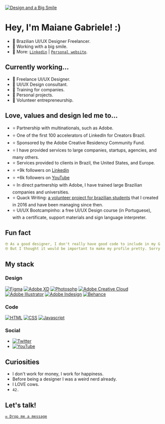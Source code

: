 [![Design and a Big Smile](https://quackredacao.com.br/maiane-files/maiane-github-cover.png)](https://sheisacreative.com/)

# Hey, I'm Maiane Gabriele! :)

- 🌠 Brazilian UI/UX Designer Freelancer.
- 🌠 Working with a big smile.
- 🌠 More: [`Linkedin`](https://www.linkedin.com/in/sheisacreative/) | [`Personal website`](https://sheisacreative.com/).


## Currently working...

- 🌠 Freelance UI/UX Designer.
- 🌠 UI/UX Design consultant.
- 🌠 Training for companies.
- 🌠 Personal projects.
- 🌠 Volunteer entrepreneurship.

## Love, values and design led me to...

- ⭐ Partnership with multinationals, such as Adobe.
- ⭐ One of the first 100 accelerators of LinkedIn for Creators Brazil.
- ⭐ Sponsored by the Adobe Creative Residency Community Fund.
- ⭐ I have provided services to large companies, startups, agencies, and many others.
- ⭐ Services provided to clients in Brazil, the United States, and Europe.
- ⭐ +9k followers on [Linkedin](https://www.linkedin.com/in/sheisacreative/)
- ⭐ +6k followers on [YouTube](https://youtube.com/c/sheisacreative)
- ⭐ In direct partnership with Adobe, I have trained large Brazilian companies and universities.
- ⭐ Quack Writing: [a volunteer project for brazilian students](https://quackredacao.com.br/) that I created in 2016 and have been managing since then.
- ⭐ UI/UX Bootcampinho: a free UI/UX Design course (in Portuguese), with a certificate, support materials and sign language interpreter.

## Fun fact
```yaml
🤓 As a good designer, I don't really have good code to include in my GitHub.
🤓 But I thought it would be important to make my profile pretty. Sorry, people.
```
## My stack

### Design
[![Figma](https://img.shields.io/badge/Figma-F24E1E?style=for-the-badge&logo=figma&logoColor=white)](#)
[![Adobe XD](https://img.shields.io/badge/Adobe%20XD-470137?style=for-the-badge&logo=Adobe%20XD&logoColor=#FF61F6)](#)
[![Photosohp](https://img.shields.io/badge/Adobe%20Photoshop-31A8FF?style=for-the-badge&logo=Adobe%20Photoshop&logoColor=black)](#)
[![Adobe Creative Cloud](https://img.shields.io/badge/Adobe%20Creative%20Cloud-DA1F26?style=for-the-badge&logo=Adobe%20Creative%20Cloud&logoColor=white)](#)
[![Adobe Illustrator](https://img.shields.io/badge/Adobe%20Illustrator-FF9A00?style=for-the-badge&logo=adobe%20illustrator&logoColor=white)](#)
[![Adobe Indesign](https://img.shields.io/badge/Adobe%20InDesign-FF3366?style=for-the-badge&logo=Adobe%20InDesign&logoColor=white)](#)
[![Behance](https://img.shields.io/badge/Behance-0054F7?style=for-the-badge&logo=behance&logoColor=white)](https://www.behance.net/sheisacreative)

### Code
[![HTML](https://img.shields.io/badge/HTML5-E34F26?style=for-the-badge&logo=html5&logoColor=white)](#) 
[![CSS](https://img.shields.io/badge/CSS3-1572B6?style=for-the-badge&logo=css3&logoColor=white)](#) 
[![Javascript](https://img.shields.io/badge/JavaScript-323330?style=for-the-badge&logo=javascript&logoColor=F7DF1)](#) 

### Social
- [![Twitter](https://img.shields.io/twitter/follow/sheisacreative?style=social)](https://twitter.com/sheisacreative)
- [![YouTube](https://img.shields.io/youtube/channel/subscribers/UCC5G7ghkZh7NTHMEmigH2Aw)](https://youtube.com/c/sheisacreative)


## Curiosities

- I don't work for money, I work for happiness.
- Before being a designer I was a weird nerd already.
- I LOVE cows.
- `42.`

## Let's talk!

[`✉️ Drop me a message`](https://sheisacreative.com/contact/)
